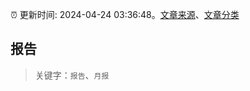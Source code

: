 :alarm_clock: 更新时间: 2024-04-24 03:36:48。[文章来源](/README.md)、[文章分类](/TAGS.md)

## 报告


> 关键字：`报告`、`月报`



